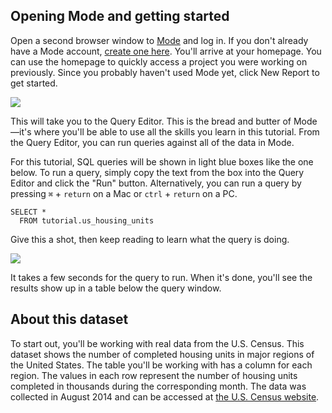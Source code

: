 ## Opening Mode and getting started

Open a second browser window to [Mode](https://mode.com/) and log in. If you don't already have a Mode account, [create one here](https://app.mode.com/signup?utm_source=community&utm_medium=tutorial&utm_campaign=sqltutorial). You'll arrive at your homepage. You can use the homepage to quickly access a project you were working on previously. Since you probably haven't used Mode yet, click New Report to get started.

[![](https://mode.com/resources/images/the-basics/new-query.png)](https://mode.com/resources/images/the-basics/new-query.png "Start a session by creating a new query")

This will take you to the Query Editor. This is the bread and butter of Mode—it's where you'll be able to use all the skills you learn in this tutorial. From the Query Editor, you can run queries against all of the data in Mode.

For this tutorial, SQL queries will be shown in light blue boxes like the one below. To run a query, simply copy the text from the box into the Query Editor and click the "Run" button. Alternatively, you can run a query by pressing `⌘` + `return` on a Mac or `ctrl` + `return` on a PC.

```
SELECT *
  FROM tutorial.us_housing_units
```

Give this a shot, then keep reading to learn what the query is doing.

[![](https://mode.com/resources/images/the-basics/run-button.png)](https://mode.com/resources/images/the-basics/run-button.png "Run your first query")

It takes a few seconds for the query to run. When it's done, you'll see the results show up in a table below the query window.

## [](https://mode.com/sql-tutorial/sql-in-mode#about-this-dataset)About this dataset

To start out, you'll be working with real data from the U.S. Census. This dataset shows the number of completed housing units in major regions of the United States. The table you'll be working with has a column for each region. The values in each row represent the number of housing units completed in thousands during the corresponding month. The data was collected in August 2014 and can be accessed at [the U.S. Census website](http://www.census.gov/econ/currentdata/).